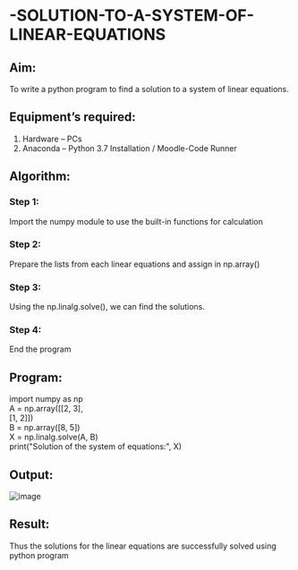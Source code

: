 # -SOLUTION-TO-A-SYSTEM-OF-LINEAR-EQUATIONS
## Aim:
To write a python program to find a solution to a system of linear equations.
## Equipment’s required:
1. 	Hardware – PCs
2. 	Anaconda – Python 3.7 Installation / Moodle-Code Runner
## Algorithm:
### Step 1: 
Import the numpy module to use the built-in functions for calculation
### Step 2: 
Prepare the lists from each linear equations and assign in np.array()
### Step 3: 
Using the np.linalg.solve(), we can find the solutions.
### Step 4: 
End the program
## Program:

import numpy as np\
A = np.array([[2, 3],\
              [1, 2]])\
B = np.array([8, 5])\
X = np.linalg.solve(A, B)\
print("Solution of the system of equations:", X)

## Output:
![image](https://github.com/user-attachments/assets/c79d3e6f-1783-4c2c-bd51-81ace6ed9efd)


## Result: 
Thus the solutions for the linear equations are successfully solved using python program

